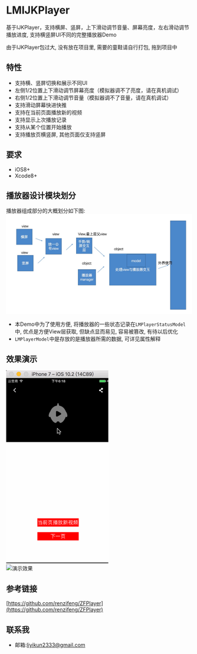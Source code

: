 # LMIJKPlayer
基于IJKPlayer，支持横屏、竖屏，上下滑动调节音量、屏幕亮度，左右滑动调节播放进度, 支持横竖屏UI不同的完整播放器Demo

由于IJKPlayer包过大, 没有放在项目里, 需要的童鞋请自行打包, 拖到项目中

## 特性
* 支持横、竖屏切换和展示不同UI
* 左侧1/2位置上下滑动调节屏幕亮度（模拟器调不了亮度，请在真机调试）
* 右侧1/2位置上下滑动调节音量（模拟器调不了音量，请在真机调试）
* 支持滑动屏幕快进快推
* 支持在当前页面播放新的视频
* 支持显示上次播放记录
* 支持从某个位置开始播放
* 支持播放页横竖屏, 其他页面仅支持竖屏

## 要求
* iOS8+
* Xcode8+

## 播放器设计模块划分
播放器组成部分的大概划分如下图:
![组成划分](Composition.png)

* 本Demo中为了使用方便, 将播放器的一些状态记录在`LMPlayerStatusModel`中, 优点是方便View层获取, 但缺点显而易见, 容易被篡改, 有待以后优化
* `LMPlayerModel`中是存放的是播放器所需的数据, 可详见属性解释

## 效果演示
![演示效果](screen1.gif
)
</br>
![演示效果](screen2.gif)


## 参考链接
[https://github.com/renzifeng/ZFPlayer](https://github.com/renzifeng/ZFPlayer)

## 联系我
* 邮箱:[liyikun2333@gmail.com](liyikun2333@gmail.com)


